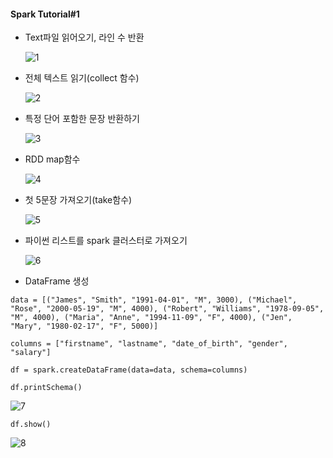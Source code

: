 #### Spark Tutorial#1

- Text파일 읽어오기, 라인 수 반환

  ![1](C:\Users\kyunkim\Desktop\StoveDevCamp\TIL\2021.01.05_TIL\1.PNG)

- 전체 텍스트 읽기(collect 함수)

  ![2](C:\Users\kyunkim\Desktop\StoveDevCamp\TIL\2021.01.05_TIL\2.PNG)

- 특정 단어 포함한 문장 반환하기

  ![3](C:\Users\kyunkim\Desktop\StoveDevCamp\TIL\2021.01.05_TIL\3.PNG)

- RDD map함수

  ![4](C:\Users\kyunkim\Desktop\StoveDevCamp\TIL\2021.01.05_TIL\4.PNG)

- 첫 5문장 가져오기(take함수)

  ![5](C:\Users\kyunkim\Desktop\StoveDevCamp\TIL\2021.01.05_TIL\5.PNG)

- 파이썬 리스트를 spark 클러스터로 가져오기

  ![6](C:\Users\kyunkim\Desktop\StoveDevCamp\TIL\2021.01.05_TIL\6.PNG)

- DataFrame 생성

```
data = [("James", "Smith", "1991-04-01", "M", 3000), ("Michael", "Rose", "2000-05-19", "M", 4000), ("Robert", "Williams", "1978-09-05", "M", 4000), ("Maria", "Anne", "1994-11-09", "F", 4000), ("Jen", "Mary", "1980-02-17", "F", 5000)]
```

```
columns = ["firstname", "lastname", "date_of_birth", "gender", "salary"]
```

```
df = spark.createDataFrame(data=data, schema=columns)
```

```
df.printSchema()
```

![7](C:\Users\kyunkim\Desktop\2021.01.05_TIL\7.PNG)

```
df.show()
```

![8](C:\Users\kyunkim\Desktop\2021.01.05_TIL\8.PNG)